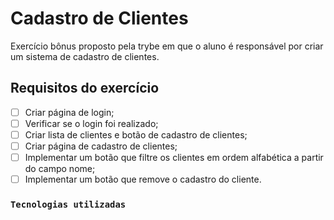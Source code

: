 # Cadastro de Clientes

  Exercício bônus proposto pela trybe em que o aluno é responsável por criar um sistema de cadastro de clientes.

## Requisitos do exercício

- [ ] Criar página de login;
- [ ] Verificar se o login foi realizado;
- [ ] Criar lista de clientes e botão de cadastro de clientes;
- [ ] Criar página de cadastro de clientes;
- [ ] Implementar um botão que filtre os clientes em ordem alfabética a partir do campo nome;
- [ ] Implementar um botão que remove o cadastro do cliente.

### `Tecnologias utilizadas`



